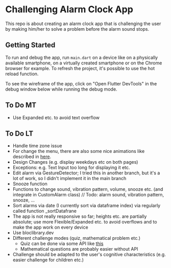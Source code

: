 # Challenging Alarm Clock App

This repo is about creating an alarm clock app that is challenging the user by making him/her to solve a problem before the alarm sound stops.

## Getting Started


To run and debug the app, 
run ```main.dart``` on a device like on a physically available smartphone, 
on a virtually created smartphone
or on the Chrome browser for example.
To refresh the project, it's possible to use the hot reload function. 

To see the wireframe of the app, click on "Open Flutter DevTools" in the debug window below 
while running the debug mode.



## To Do MT
- Use Expanded etc. to avoid text overflow

## To Do LT
- Handle time zone issue
- For change the menu, there are also some nice animations like described in [here](https://github.com/flutter/packages/tree/master/packages/animations).
- Design Changes (e.g. display weekdays etc on both pages)
- Exceptions: e.g. Text Input too long for displaying it etc.
- Edit alarm via GestureDetector; I tried this in another branch, but it's a lot of work, so I didn't implement it in the main branch
- Snooze function
- Functions to change sound, vibration pattern, volume, snooze etc. (and integrate in CustomAlarm class)
  // Todo: alarm sound, vibration pattern, snooze, ...
- Sort alarms via date (I currently sort via dataframe index) via regularly called function _sortDatafrane
- The app is not really responsive so far; heights etc. are partially absolute; use more Flexible/Expanded etc. to avoid overflows and to make the app work on every device
- Use bloclibrary.dev
- Different challenge modes (quiz, mathematical problem etc.)
  - Quiz can be done via some API like [this](https://the-trivia-api.com/)
  - Mathematical questions are probably easier without API
- Challenge should be adapted to the user's cognitive characteristics (e.g. easier challenge for children etc.)